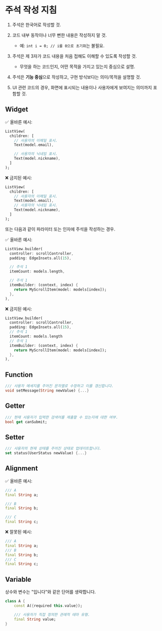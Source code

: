 # 주석 작성 지침

1. 주석은 한국어로 작성할 것.

2. 코드 내부 동작이나 너무 뻔한 내용은 작성하지 말 것.
   - 예: `int i = 0; // i를 0으로 초기화`는 불필요.

3. 주석은 제 3자가 코드 내용을 처음 접해도 이해할 수 있도록 작성할 것.
   - 무엇을 하는 코드인지, 어떤 목적을 가지고 있는지 중심으로 설명.

4. 주석은 **기능 중심**으로 작성하고, 구현 방식보다는 의미/목적을 설명할 것.

5. UI 관련 코드의 경우, 화면에 표시되는 내용이나 사용자에게 보여지는 의미까지 포함할 것.

## Widget

✅ 올바른 예시:

```dart
ListView(
  children: [
    // 사용자의 이메일 표시.
    Text(model.email),

    // 사용자의 닉네임 표시.
    Text(model.nickname),
  ]
);
```

❌ 금지된 예시:

```dart
ListView(
  children: [
    // 사용자의 이메일 표시.
    Text(model.email),
    // 사용자의 닉네임 표시.
    Text(model.nickname),
  ]
);
```

또는 다음과 같이 파라미터 또는 인자에 주석을 작성하는 경우.

✅ 올바른 예시:

```dart
ListView.builder(
  controller: scrollController,
  padding: EdgeInsets.all(15),

  // 주석 1
  itemCount: models.length,

  // 주석 1
  itemBuilder: (context, index) {
    return MyScrollItem(model: models[index]);
  },
),
```

❌ 금지된 예시:

```dart
ListView.builder(
  controller: scrollController,
  padding: EdgeInsets.all(15),
  // 주석 1
  itemCount: models.length
  // 주석 1
  itemBuilder: (context, index) {
    return MyScrollItem(model: models[index]);
  },
),
```

## Function

```dart
/// 사용자 메세지를 주어진 문자열로 수정하고 이를 갱신합니다.
void setMessage(String newValue) {...}
```

## Getter

```dart
/// 현재 사용자가 입력한 검색어를 제출할 수 있는지에 대한 여부.
bool get canSubmit;
```

## Setter

```dart
/// 사용자의 현재 상태를 주어진 상태로 업데이트합니다.
set status(UserStatus newValue) {...}
```

## Alignment

✅ 올바른 예시:

```dart
/// A
final String a;

/// B
final String b;

/// C
final String c;
```

❌ 잘못된 예시:

```dart
/// A
final String a;
/// B
final String b;
/// C
final String c;
```

## Variable
상수와 변수는 "입니다"와 같은 단어를 생략합니다.

```dart
class A {
    const A({required this.value});

    /// 사용자가 직접 정의한 관례적 테마 유형.
    final String value;
}
```

